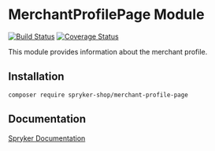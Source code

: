 # MerchantProfilePage Module
[![Build Status](https://travis-ci.org/spryker-shop/merchant-profile-page.svg)](https://travis-ci.org/spryker-shop/merchant-profile-page)
[![Coverage Status](https://coveralls.io/repos/github/spryker-shop/merchant-profile-page/badge.svg)](https://coveralls.io/github/spryker-shop/merchant-profile-page)

This module provides information about the merchant profile.

## Installation

```
composer require spryker-shop/merchant-profile-page
```

## Documentation

[Spryker Documentation](https://academy.spryker.com/developing_with_spryker/module_guide/modules.html)

